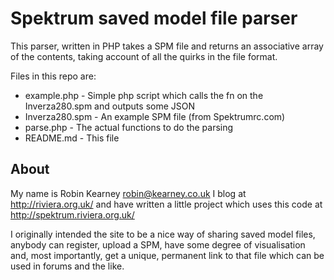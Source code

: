 Spektrum saved model file parser
================================

This parser, written in PHP takes a SPM file and returns an associative array of 
the contents, taking account of all the quirks in the file format.

Files in this repo are:

* example.php - Simple php script which calls the fn on the Inverza280.spm and outputs some JSON
* Inverza280.spm - An example SPM file (from Spektrumrc.com)
* parse.php - The actual functions to do the parsing
* README.md - This file

About
-----

My name is Robin Kearney <robin@kearney.co.uk> I blog at http://riviera.org.uk/ and 
have written a little project which uses this code at http://spektrum.riviera.org.uk/

I originally intended the site to be a nice way of sharing saved model files, anybody
can register, upload a SPM, have some degree of visualisation and, most importantly, 
get a unique, permanent link to that file which can be used in forums and the like.
